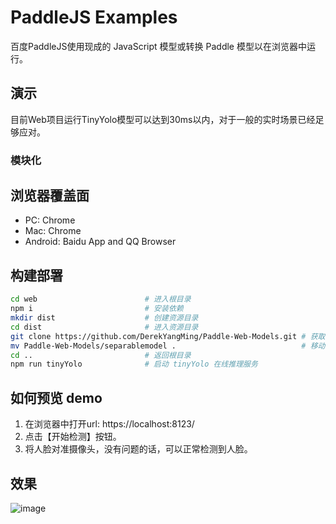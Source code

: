 # PaddleJS Examples

百度PaddleJS使用现成的 JavaScript 模型或转换 Paddle 模型以在浏览器中运行。

## 演示

目前Web项目运行TinyYolo模型可以达到30ms以内，对于一般的实时场景已经足够应对。

### 模块化

## 浏览器覆盖面

* PC: Chrome
* Mac: Chrome
* Android: Baidu App and QQ Browser

## 构建部署

```bash
cd web                        # 进入根目录
npm i                         # 安装依赖
mkdir dist                    # 创建资源目录
cd dist                       # 进入资源目录
git clone https://github.com/DerekYangMing/Paddle-Web-Models.git # 获取模型
mv Paddle-Web-Models/separablemodel .                            # 移动模型到制定地点
cd ..                         # 返回根目录
npm run tinyYolo              # 启动 tinyYolo 在线推理服务
```

## 如何预览 demo

1. 在浏览器中打开url: https://localhost:8123/
2. 点击【开始检测】按钮。
3. 将人脸对准摄像头，没有问题的话，可以正常检测到人脸。

## 效果

![image](./tinyYolo/demoshow.png)
